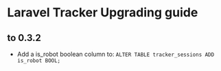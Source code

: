# Laravel Tracker Upgrading guide

## to 0.3.2

- Add a is_robot boolean column to: `ALTER TABLE tracker_sessions ADD is_robot BOOL;`
